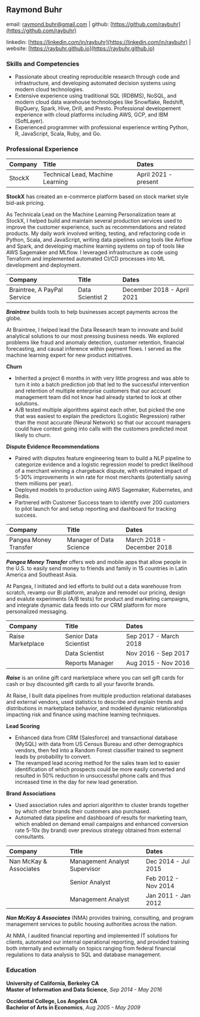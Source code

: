 
Raymond Buhr
------------

email: raymond.buhr@gmail.com | github: [https://github.com/raybuhr](https://github.com/raybuhr)

linkedin: [https://linkedin.com/in/raybuhr](https://linkedin.com/in/raybuhr) | website: [https://raybuhr.github.io](https://raybuhr.github.io)

### Skills and Competencies

- Passionate about creating reproducible research through code and infrastructure, and developing automated decision systems using modern cloud technologies.
- Extensive experience using traditional SQL (RDBMS), NoSQL, and modern cloud data warehouse technologies like Snowflake, Redshift, BigQuery, Spark, Hive, Drill, and Presto. Professional developement experience with cloud platforms including AWS, GCP, and IBM (SoftLayer).
- Experienced programmer with professional experience writing Python, R, JavaScript, Scala, Ruby, and Go.


### Professional Experience

| Company                 | Title                       | Dates                   |
|:------------------------|:----------------------------|:------------------------|
| StockX                  | Technical Lead, Machine Learning | April 2021 - present |

**StockX** has created an e-commerce platform based on stock market style bid-ask pricing. 

As Technicala Lead on the Machine Learning Personalization team at StockX, I helped build and maintain several production services used to improve the customer experience, such as recommendations and related products.
My daily work involved writing, testing, and refactoring code in Python, Scala, and JavaScript, writing data pipelines using tools like Airflow and Spark, and developing machine learning systems on top of tools like AWS Sagemaker and MLflow. 
I leveraged infrastructure as code using Terraform and implemented automated CI/CD processes into ML development and deployment.

| Company                     | Title                   | Dates                      |
|:----------------------------|:------------------------|:---------------------------|
| Braintree, A PayPal Service | Data Scientist 2        | December 2018 - April 2021 |

***Braintree*** builds tools to help businesses accept payments across the globe.

At Braintree, I helped lead the Data Research team to innovate and build analytical solutions to our most pressing business needs. We explored problems like fraud and anomaly detection, customer retention, financial forecasting, and causal inference within payment flows. I served as the machine learning expert for new product initiatives.

**Churn**

-   Inherited a project 6 months in with very little progress and was able to turn it into a batch prediction job that led to the successful intervention and retention of multiple enterprise customers that our account management team did not know had already started to look at other solutions.
-   A/B tested multiple algorithms against each other, but picked the one that was easiest to explain the predictors (Logistic Regression) rather than the most accurate (Neural Network) so that our account managers could have context going into calls with the customers predicted most likely to churn.

**Dispute Evidence Recommendations**

- Paired with disputes feature engineering team to build a NLP pipeline to categorize evidence and a logistic regression model to predict likelihood of a merchant winning a chargeback dispute, with estimated impact of 5-30% improvements in win rate for most merchants (potentially saving them millions per year).
- Deployed models to production using AWS Sagemaker, Kubernetes, and Redis. 
- Partnered with Customer Success team to identify over 200 customers to pilot launch for and setup reporting and dashboard for tracking success.


| Company               | Title                   | Dates                |
|:----------------------|:------------------------|:---------------------|
| Pangea Money Transfer | Manager of Data Science | March 2018 - December 2018 |

***Pangea Money Transfer*** offers web and mobile apps that allow people in the U.S. to easily send money to friends and family in 15 countries in Latin America and Southeast Asia.

At Pangea, I initiated and led efforts to build out a data warehouse from scratch, revamp our BI platform, analyze and remodel our pricing, design and evalute experiments (A/B tests) for product and marketing campaigns, and integrate dynamic data feeds into our CRM platform for more personalized messaging.

| Company           | Title                 | Dates                 |
|:------------------|:----------------------|:----------------------|
| Raise Marketplace | Senior Data Scientist | Sep 2017 - March 2018 |
|                   | Data Scientist        | Nov 2016 - Sep 2017   |
|                   | Reports Manager       | Aug 2015 - Nov 2016   |

***Raise*** is an online gift card marketplace where you can sell gift cards for cash or buy discounted gift cards to all your favorite brands.

At Raise, I built data pipelines from multiple production relational databases and external vendors, used statistics to describe and explain trends and distributions in marketplace behavior, and modeled dynamic relationships impacting risk and finance using machine learning techniques.

**Lead Scoring**

-   Enhanced data from CRM (Salesforce) and transactional database (MySQL) with data from US Census Bureau and other demographics vendors, then fed into a Random Forest classifier trained to segment leads by probability to convert.
-   The revamped lead scoring method for the sales team led to easier identification of which prospects could be more easily converted and resulted in 50% reduction in unsuccessful phone calls and thus increased time in the day for new lead generation.

**Brand Associations**

-   Used association rules and apriori algorithm to cluster brands together by which other brands their customers also purchased.
-   Automated data pipeline and dashboard of results for marketing team, which enabled on demand email campaigns and enhanced conversion rate 5-10x (by brand) over previous strategy obtained from external consultants.



| Company                | Title                   | Dates               |
|:-----------------------|:------------------------|:--------------------|
| Nan McKay & Associates | Management Analyst Supervisor | Dec 2014 - Jul 2015 |
|                        | Senior Analyst          | Feb 2012 - Nov 2014 |
|                        | Management Analyst      | Jan 2011 - Jan 2012 |

***Nan McKay & Associates*** (NMA) provides training, consulting, and program management services to public housing authorities across the nation.

At NMA, I audited financial reporting and implemented IT solutions for clients, automated our internal operational reporting, and provided training both internally and externally on topics ranging from federal financial regulations to data analysis to SQL and database management.

### Education

**University of California, Berkeley CA**  
**Master of Information and Data Science**, *Sep 2014 - May 2016*

**Occidental College, Los Angeles CA**  
**Bachelor of Arts in Economics**, *Aug 2005 - May 2009*
